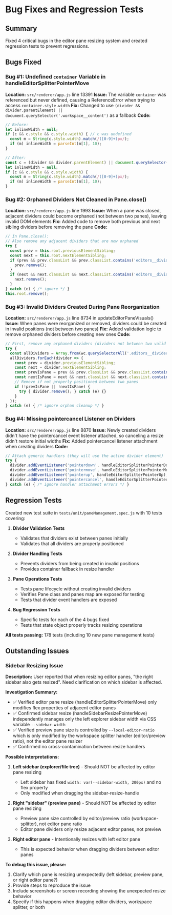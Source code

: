 # Bug Fixes and Regression Tests

## Summary
Fixed 4 critical bugs in the editor pane resizing system and created regression tests to prevent regressions.

## Bugs Fixed

### Bug #1: Undefined `container` Variable in handleEditorSplitterPointerMove
**Location:** `src/renderer/app.js` line 13391
**Issue:** The variable `container` was referenced but never defined, causing a ReferenceError when trying to access `container.style.width`
**Fix:** Changed to use `(divider && divider.parentElement) || document.querySelector('.workspace__content')` as a fallback
**Code:**
```javascript
// Before:
let inlineWidth = null;
if (c && c.style && c.style.width) { // c was undefined
  const m = String(c.style.width).match(/([0-9]+)px/);
  if (m) inlineWidth = parseInt(m[1], 10);
}

// After:
const c = (divider && divider.parentElement) || document.querySelector('.workspace__content');
let inlineWidth = null;
if (c && c.style && c.style.width) {
  const m = String(c.style.width).match(/([0-9]+)px/);
  if (m) inlineWidth = parseInt(m[1], 10);
}
```

### Bug #2: Orphaned Dividers Not Cleaned in Pane.close()
**Location:** `src/renderer/app.js` line 1993
**Issue:** When a pane was closed, adjacent dividers could become orphaned (not between two panes), leaving invalid DOM elements
**Fix:** Added code to remove both previous and next sibling dividers before removing the pane
**Code:**
```javascript
// In Pane.close():
// Also remove any adjacent dividers that are now orphaned
try {
  const prev = this.root.previousElementSibling;
  const next = this.root.nextElementSibling;
  if (prev && prev.classList && prev.classList.contains('editors__divider')) {
    prev.remove();
  }
  if (next && next.classList && next.classList.contains('editors__divider')) {
    next.remove();
  }
} catch (e) { /* ignore */ }
this.root.remove();
```

### Bug #3: Invalid Dividers Created During Pane Reorganization
**Location:** `src/renderer/app.js` line 8734 in updateEditorPaneVisuals()
**Issue:** When panes were reorganized or removed, dividers could be created in invalid positions (not between two panes)
**Fix:** Added validation logic to remove orphaned dividers before creating new ones
**Code:**
```javascript
// First, remove any orphaned dividers (dividers not between two valid panes)
try {
  const allDividers = Array.from(wc.querySelectorAll('.editors__divider'));
  allDividers.forEach(divider => {
    const prev = divider.previousElementSibling;
    const next = divider.nextElementSibling;
    const prevIsPane = prev && prev.classList && prev.classList.contains('editor-pane');
    const nextIsPane = next && next.classList && next.classList.contains('editor-pane');
    // Remove if not properly positioned between two panes
    if (!prevIsPane || !nextIsPane) {
      try { divider.remove(); } catch (e) {}
    }
  });
} catch (e) { /* ignore orphan cleanup */ }
```

### Bug #4: Missing pointercancel Listener on Dividers
**Location:** `src/renderer/app.js` line 8870
**Issue:** Newly created dividers didn't have the pointercancel event listener attached, so canceling a resize didn't restore initial widths
**Fix:** Added pointercancel listener attachment when creating dividers
**Code:**
```javascript
// Attach generic handlers (they will use the active divider element)
try {
  divider.addEventListener('pointerdown', handleEditorSplitterPointerDown);
  divider.addEventListener('pointermove', handleEditorSplitterPointerMove);
  divider.addEventListener('pointerup', handleEditorSplitterPointerUp);
  divider.addEventListener('pointercancel', handleEditorSplitterPointerUp);  // ← Added this line
} catch (e) { /* ignore handler attachment errors */ }
```

## Regression Tests

Created new test suite in `tests/unit/paneManagement.spec.js` with 10 tests covering:

1. **Divider Validation Tests**
   - Validates that dividers exist between panes initially
   - Validates that all dividers are properly positioned

2. **Divider Handling Tests**
   - Prevents dividers from being created in invalid positions
   - Provides container fallback in resize handler

3. **Pane Operations Tests**
   - Tests pane lifecycle without creating invalid dividers
   - Verifies Pane class and panes map are exposed for testing
   - Tests that divider event handlers are exposed

4. **Bug Regression Tests**
   - Specific tests for each of the 4 bugs fixed
   - Tests that state object properly tracks resizing operations

**All tests passing:** 178 tests (including 10 new pane management tests)

## Outstanding Issues

### Sidebar Resizing Issue  
**Description:** User reported that when resizing editor panes, "the right sidebar also gets resized". Need clarification on which sidebar is affected.

**Investigation Summary:**
- ✅ Verified editor pane resize (handleEditorSplitterPointerMove) only modifies flex properties of adjacent editor panes
- ✅ Confirmed sidebar resize (handleSidebarResizePointerMove) independently manages only the left explorer sidebar width via CSS variable `--sidebar-width`
- ✅ Verified preview pane size is controlled by `--local-editor-ratio` which is only modified by the workspace splitter handler (editor/preview ratio), not the editor pane resizer
- ✅ Confirmed no cross-contamination between resize handlers

**Possible interpretations:**
1. **Left sidebar (explorer/file tree)** - Should NOT be affected by editor pane resizing
   - Left sidebar has fixed `width: var(--sidebar-width, 200px)` and no flex property
   - Only modified when dragging the sidebar-resize-handle
   
2. **Right "sidebar" (preview pane)** - Should NOT be affected by editor pane resizing  
   - Preview pane size controlled by editor/preview ratio (workspace-splitter), not editor pane ratio
   - Editor pane dividers only resize adjacent editor panes, not preview
   
3. **Right editor pane** - Intentionally resizes with left editor pane
   - This is expected behavior when dragging dividers between editor panes

**To debug this issue, please:**
1. Clarify which pane is resizing unexpectedly (left sidebar, preview pane, or right editor pane?)
2. Provide steps to reproduce the issue
3. Include screenshots or screen recording showing the unexpected resize behavior
4. Specify if this happens when dragging editor dividers, workspace splitter, or both

